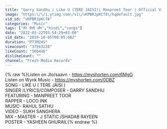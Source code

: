 ```yaml
---
title: "Garry Sandhu | Like U (TERE JAISI)| Manpreet Toor | Official Video Song| Rahul | Fresh Media Records"
image: "https:\/\/i.ytimg.com\/vi\/vKPBRJpKCf8\/hqdefault.jpg"
vid_id: "vKPBRJpKCf8"
categories: "Music"
tags: ["तेरे जैसी और","hindi","songs"]
date: "2022-03-22T03:54:29+03:00"
vid_date: "2019-10-05T08:05:08Z"
duration: "PT3M24S"
viewcount: "37563228"
likeCount: "500446"
dislikeCount: ""
channel: "Fresh Media Records"
---
```

{% raw %}Listen on JIo/saavn - <a rel="nofollow" target="blank" href="https://myshorten.com/6MgG">https://myshorten.com/6MgG</a><br />Listen on Wynk Music - <a rel="nofollow" target="blank" href="https://myshorten.com/0DBZ">https://myshorten.com/0DBZ</a><br />SONG - LIKE U ( TERE JAISI )<br />SINGER /LYRICS/COMPOSER - GARRY SANDHU<br />FEATURING - MANPREET TOOR<br />RAPPER - LOCO INK<br />MUSIC- RAHUL SATHU<br />VIDEO - SUKH SANGHERA<br />MIX - MASTER - J STATIC /SHADAB RAYEEN<br />POSTER - YASHEEN GHURAIL{% endraw %}
